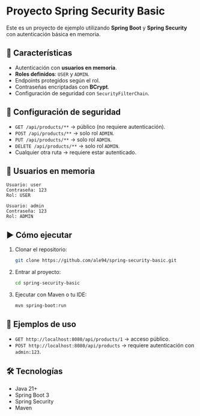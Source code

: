 # Proyecto Spring Security Basic

Este es un proyecto de ejemplo utilizando **Spring Boot** y **Spring Security** con autenticación básica en memoria.

## 🚀 Características

* Autenticación con **usuarios en memoria**.
* **Roles definidos**: `USER` y `ADMIN`.
* Endpoints protegidos según el rol.
* Contraseñas encriptadas con **BCrypt**.
* Configuración de seguridad con `SecurityFilterChain`.

## 🔑 Configuración de seguridad

* `GET /api/products/**` → público (no requiere autenticación).
* `POST /api/products/**` → solo rol `ADMIN`.
* `PUT /api/products/**` → solo rol `ADMIN`.
* `DELETE /api/products/**` → solo rol `ADMIN`.
* Cualquier otra ruta → requiere estar autenticado.

## 👤 Usuarios en memoria

```text
Usuario: user
Contraseña: 123
Rol: USER

Usuario: admin
Contraseña: 123
Rol: ADMIN
```

## ▶️ Cómo ejecutar

1. Clonar el repositorio:

   ```bash
   git clone https://github.com/ale94/spring-security-basic.git
   ```
2. Entrar al proyecto:

   ```bash
   cd spring-security-basic
   ```
3. Ejecutar con Maven o tu IDE:

   ```bash
   mvn spring-boot:run
   ```

## 📌 Ejemplos de uso

* `GET http://localhost:8080/api/products/1` → acceso público.
* `POST http://localhost:8080/api/products` → requiere autenticación con `admin:123`.

## 🛠️ Tecnologías

* Java 21+
* Spring Boot 3
* Spring Security
* Maven
